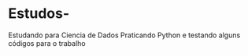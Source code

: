 # Estudos-
Estudando para Ciencia de Dados
Praticando Python e testando alguns códigos para o trabalho
